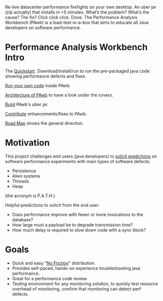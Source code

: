 Re-live datacenter performance firefights on your own desktop. An uber jar (zip actually) that installs in <5 minutes.
What’s the problem?  What’s the cause?  The fix?  Click click click. Done.
The Performance Analysis Workbench (PAwb) is a load-test-in-a-box that aims to educate all Java developers on software performance.

# Performance Analysis Workbench Intro


The [Quickstart](https://github.com/eostermueller/performanceAnalysisWorkbench/wiki/Quickstart). Download/install/run to run the pre-packaged java code showing performance defects and fixes.

[Run your own code](https://github.com/eostermueller/performanceAnalysisWorkbench/wiki/Run-Your-Own-Code) inside PAwb.

[Architecture of PAwb](https://github.com/eostermueller/performanceAnalysisWorkbench/wiki/Architecture) to have a look under the covers.

[Build](https://github.com/eostermueller/performanceAnalysisWorkbench/wiki/Build) PAwb's uber jar.

[Contribute](https://github.com/eostermueller/performanceAnalysisWorkbench/wiki/Contributing) enhancements/fixes to PAwb.

[Road Map](https://github.com/eostermueller/performanceAnalysisWorkbench/wiki/Road-Map) shows the general direction.


# Motivation
This project challenges end users (java developers) to [solicit predictions](https://blog.upperlinecode.com/stop-teaching-code-a1039983b39) on software performance experiments with main types of software defects:  
 * Persistence
 * Alien systems
 * Threads
 * Heap

(the acronym is P.A.T.H.)

 Helpful predictions to solicit from the end user:

 * Does performance improve with fewer or more invocations to the database?
 * How large must a payload be to degrade transmission time?
 * How much delay is required to slow down code with a sync block?

# Goals
* Quick and easy "[No Friction](https://github.com/eostermueller/snail4j/wiki/No-Friction-Distribution)" distribution.
* Provides self-paced, hands-on experience troubleshooting java performance.
* Great for a performance code review.
* Testing environment for any monitoring solution, to quickly test resource overhead of monitoring, confirm that monitoring can detect perf defects.

